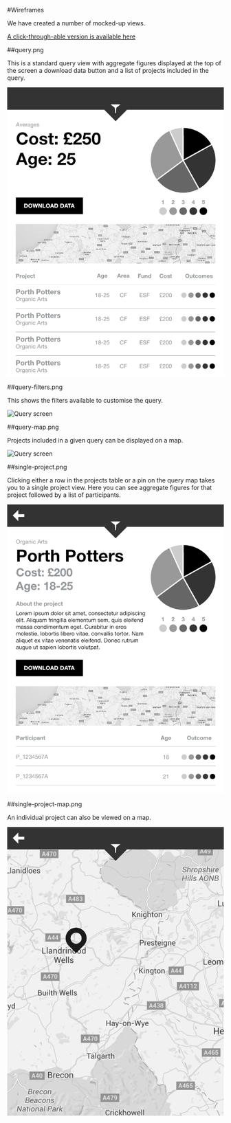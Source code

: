 #Wireframes

We have created a number of mocked-up views.

[A click-through-able version is available here](http://adobe.ly/1VKE2OX)

##query.png

This is a standard query view with aggregate figures displayed at the top of the screen a download data button and a list of projects included in the query.

![Query screen](query.png)

##query-filters.png

This shows the filters available to customise the query.

![Query screen](query-filters.png)

##query-map.png

Projects included in a given query can be displayed on a map.

![Query screen](query-filters.png)

##single-project.png

Clicking either a row in the projects table or a pin on the query map takes you to a single project view. Here you can see aggregate figures for that project followed by a list of participants.

![Query screen](single-project.png)

##single-project-map.png

An individual project can also be viewed on a map.

![Query screen](single-project-map.png)

